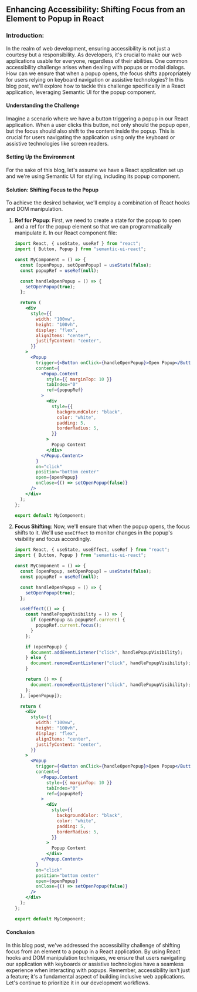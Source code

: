 ## Enhancing Accessibility: Shifting Focus from an Element to Popup in React

### Introduction:

In the realm of web development, ensuring accessibility is not just a courtesy but a responsibility. As developers, it's crucial to make our web applications usable for everyone, regardless of their abilities. One common accessibility challenge arises when dealing with popups or modal dialogs. How can we ensure that when a popup opens, the focus shifts appropriately for users relying on keyboard navigation or assistive technologies? In this blog post, we'll explore how to tackle this challenge specifically in a React application, leveraging Semantic UI for the popup component.

#### **Understanding the Challenge**

Imagine a scenario where we have a button triggering a popup in our React application. When a user clicks this button, not only should the popup open, but the focus should also shift to the content inside the popup. This is crucial for users navigating the application using only the keyboard or assistive technologies like screen readers.

#### **Setting Up the Environment**

For the sake of this blog, let's assume we have a React application set up and we're using Semantic UI for styling, including its popup component.

#### **Solution: Shifting Focus to the Popup**

To achieve the desired behavior, we'll employ a combination of React hooks and DOM manipulation.

1. **Ref for Popup**: First, we need to create a state for the popup to open and a ref for the popup element so that we can programmatically manipulate it. In our React component file:

   ```jsx
   import React, { useState, useRef } from "react";
   import { Button, Popup } from "semantic-ui-react";

   const MyComponent = () => {
     const [openPopup, setOpenPopup] = useState(false);
     const popupRef = useRef(null);

     const handleOpenPopup = () => {
       setOpenPopup(true);
     };

     return (
       <div
         style={{
           width: "100vw",
           height: "100vh",
           display: "flex",
           alignItems: "center",
           justifyContent: "center",
         }}
       >
         <Popup
           trigger={<Button onClick={handleOpenPopup}>Open Popup</Button>}
           content={
             <Popup.Content
               style={{ marginTop: 10 }}
               tabIndex="0"
               ref={popupRef}
             >
               <div
                 style={{
                   backgroundColor: "black",
                   color: "white",
                   padding: 5,
                   borderRadius: 5,
                 }}
               >
                 Popup Content
               </div>
             </Popup.Content>
           }
           on="click"
           position="bottom center"
           open={openPopup}
           onClose={() => setOpenPopup(false)}
         />
       </div>
     );
   };

   export default MyComponent;
   ```

2. **Focus Shifting**: Now, we'll ensure that when the popup opens, the focus shifts to it. We'll use `useEffect` to monitor changes in the popup's visibility and focus accordingly.

   ```jsx
   import React, { useState, useEffect, useRef } from "react";
   import { Button, Popup } from "semantic-ui-react";

   const MyComponent = () => {
     const [openPopup, setOpenPopup] = useState(false);
     const popupRef = useRef(null);

     const handleOpenPopup = () => {
       setOpenPopup(true);
     };

     useEffect(() => {
       const handlePopupVisibility = () => {
         if (openPopup && popupRef.current) {
           popupRef.current.focus();
         }
       };

       if (openPopup) {
         document.addEventListener("click", handlePopupVisibility);
       } else {
         document.removeEventListener("click", handlePopupVisibility);
       }

       return () => {
         document.removeEventListener("click", handlePopupVisibility);
       };
     }, [openPopup]);

     return (
       <div
         style={{
           width: "100vw",
           height: "100vh",
           display: "flex",
           alignItems: "center",
           justifyContent: "center",
         }}
       >
         <Popup
           trigger={<Button onClick={handleOpenPopup}>Open Popup</Button>}
           content={
             <Popup.Content
               style={{ marginTop: 10 }}
               tabIndex="0"
               ref={popupRef}
             >
               <div
                 style={{
                   backgroundColor: "black",
                   color: "white",
                   padding: 5,
                   borderRadius: 5,
                 }}
               >
                 Popup Content
               </div>
             </Popup.Content>
           }
           on="click"
           position="bottom center"
           open={openPopup}
           onClose={() => setOpenPopup(false)}
         />
       </div>
     );
   };

   export default MyComponent;
   ```

#### **Conclusion**

In this blog post, we've addressed the accessibility challenge of shifting focus from an element to a popup in a React application. By using React hooks and DOM manipulation techniques, we ensure that users navigating our application with keyboards or assistive technologies have a seamless experience when interacting with popups. Remember, accessibility isn't just a feature; it's a fundamental aspect of building inclusive web applications. Let's continue to prioritize it in our development workflows.
